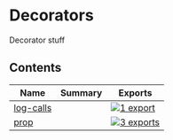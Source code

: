 # Decorators

<!-- SUMMARY:START -->

Decorator stuff

<!-- SUMMARY:END -->

## Contents

<!-- TOC:START -->
| Name | Summary | Exports |
|---|---|---|
| [log-calls](https://github.com/JanMalch/ts-experiments/blob/master/src/decorators/log-calls.ts) |  | [![1 export](https://img.shields.io/badge/exports-1-blue)](https://github.com/JanMalch/ts-experiments/blob/master/src/decorators/log-calls.ts) |
| [prop](https://github.com/JanMalch/ts-experiments/blob/master/src/decorators/prop.ts) |  | [![3 exports](https://img.shields.io/badge/exports-3-blue)](https://github.com/JanMalch/ts-experiments/blob/master/src/decorators/prop.ts) |
<!-- TOC:END -->
